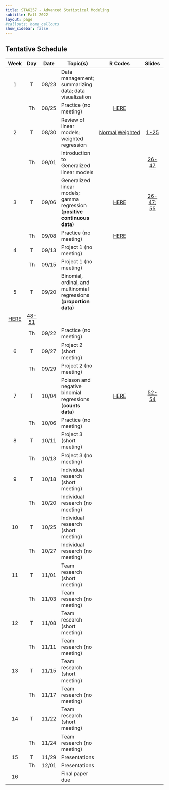 ```yaml
---
title: STA6257 - Advanced Statistical Modeling
subtitle: Fall 2022 
layout: page
#callouts: home_callouts
show_sidebar: false
---
```


## Tentative Schedule

| Week | Day | Date  | Topic(s) | R Codes | Slides | Due |
|:-:|:-:|:---:|--------------------|:--:|:-:|:-:
| 1    | T   | 08/23 | Data management; summarizing data; data visualization | | | |
|      | Th  | 08/25 | Practice (no meeting) |[HERE](https://github.com/UWFTeaching/AdvStatsModeling/blob/main/codes/Tidyverse_R.R) | | 08/29 |
| 2    | T   | 08/30 | Review of linear models; weighted regression | [Normal](https://github.com/UWFTeaching/AdvStatsModeling/blob/main/codes/NormalLinearModels.R);[Weighted](https://github.com/UWFTeaching/AdvStatsModeling/blob/main/codes/WeightedMLR.R) | [1-25](http://pages.uwf.edu/acohen/teaching/slides/Slides_STA6257_Adv_Statistical_Modeling.pdf)| |
|      | Th  | 09/01 | Introduction to Generalized linear models | |[26-47](http://pages.uwf.edu/acohen/teaching/slides/Slides_STA6257_Adv_Statistical_Modeling.pdf) | |
| 3    | T   | 09/06 | Generalized linear models; gamma regression (**positive continuous data**) |[HERE](https://github.com/UWFTeaching/AdvStatsModeling/blob/main/codes/GammaLinearModels.R) |[26-47; 55](http://pages.uwf.edu/acohen/teaching/slides/Slides_STA6257_Adv_Statistical_Modeling.pdf) | |
|      | Th  | 09/08 | Practice (no meeting) |[HERE](https://github.com/UWFTeaching/AdvStatsModeling/blob/main/codes/GammaLinearModels.R) | | 09/12 |
| 4    | T   | 09/13 | Project 1 (no meeting) | | | |
|      | Th  | 09/15 | Project 1 (no meeting) | | | 09/19 |
| 5    | T   | 09/20 | Binomial, ordinal, and multinomial regressions (**proportion data**) | 
[HERE](https://github.com/UWFTeaching/AdvStatsModeling/blob/main/codes/Bin_Ord_MultinomialModels.R) |[48-51](http://pages.uwf.edu/acohen/teaching/slides/Slides_STA6257_Adv_Statistical_Modeling.pdf)| |
|      | Th  | 09/22 | Practice (no meeting) | | | 09/26 |
| 6    | T   | 09/27 | Project 2 (short meeting) | | | |
|      | Th  | 09/29 | Project 2 (no meeting) | | | 10/03 |
| 7    | T   | 10/04 | Poisson and negative binomial regressions (**counts data**) |[HERE](https://github.com/UWFTeaching/AdvStatsModeling/blob/main/codes/PoissonNBModels.R) |[52-54](http://pages.uwf.edu/acohen/teaching/slides/Slides_STA6257_Adv_Statistical_Modeling.pdf) | |
|      | Th  | 10/06 | Practice (no meeting) | | | 10/10 |
| 8    | T   | 10/11 | Project 3 (short meeting) | | | |
|      | Th  | 10/13 | Project 3 (no meeting) | | | 10/17 |
| 9    | T   | 10/18 | Individual research (short meeting) | | | |
|      | Th  | 10/20 | Individual research (no meeting) | | | 10/21 |
| 10   | T   | 10/25 | Individual research (short meeting) | | | |
|      | Th  | 10/27 | Individual research (no meeting) | | | 10/28 |
| 11   | T   | 11/01 | Team research (short meeting) | | | |
|      | Th  | 11/03 | Team research (no meeting) | | | 11/04 |
| 12   | T   | 11/08 | Team research (short meeting) | | | |
|      | Th  | 11/11 | Team research (no meeting) | | | 11/10 |
| 13   | T   | 11/15 | Team research (short meeting) | | | |
|      | Th  | 11/17 | Team research (no meeting) | | | 11/18 |
| 14   | T   | 11/22 | Team research (short meeting) | | | |
|      | Th  | 11/24 | Team research (no meeting) | | | 11/25 |
| 15   | T   | 11/29 | Presentations | | | |
|      | Th   | 12/01 | Presentations | | | 12/02 |
| 16   |   |  | Final paper due | | | 12/07 |
